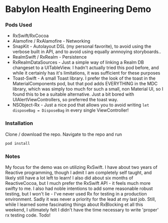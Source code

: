 # Babylon Health Engineering Demo

### Pods Used

  - RxSwift/RxCocoa
  - Alamofire / RxAlamofire - Networking
  - SnapKit - Autolayout DSL (my personal favorite), to avoid using the verbose built in API, and to avoid using equally annnoying storyboards..
  - RealmSwift / RxRealm - Persistence
  - RxRealmDataSources - Just a simple way of linking a Realm DB changeset to a UITableView. I hadn't actually tried this pod before, and while it certainly has it's limitations, it was sufficient for these purposes
  - Toast-Swift - A small Toast library. I prefer the look of the toast in the MaterialComponents pod, but that pod adds EVERYTHING in the MDC library, which was simply too much for such a small, non Material UI, so I found this to be a suitable alternative. Just a bit bored with UIAlertViewControllers, so preferred the toast way.
  - NSObject-Rx - Just a nice pod that allows you to avoid writing `let disposeBag = DisposeBag` in every single ViewController!

### Installation

Clone / download the repo. Navigate to the repo and run

```sh
pod install
```

### Notes

My focus for the demo was on utilizing RxSwift. I have about two years of Reactive programming, though I admit I am completely self taught, and likely still have a lot left to learn! I also did about six months of ReactiveCocoa, but I much prefer the RxSwift API - it feels much more swifty to me. I also had noble intentions to add some reasonable robust testing, but I won't lie - I've never used Rx for testing in a production environment. Sadly it was never a priority for the lead at my last job. Still, while I learned some fascinating things about RxBlocking et all this weekend, I ultimately felt I didn't have the time necessary to write 'proper' rx testing code. Todo!
